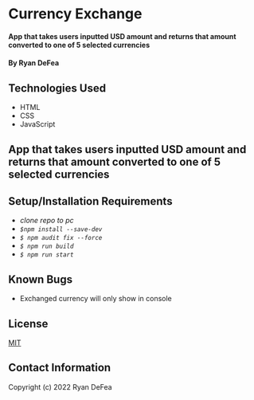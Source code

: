 # Currency Exchange

#### App that takes users inputted USD amount and returns that amount converted to one of 5 selected currencies

#### By Ryan DeFea

## Technologies Used

* HTML
* CSS
* JavaScript


## App that takes users inputted USD amount and returns that amount converted to one of 5 selected currencies

## Setup/Installation Requirements
* _clone repo to pc_
* _`$npm install --save-dev`_
* _`$ npm audit fix --force`_
* _`$ npm run build`_
* _`$ npm run start`_

## Known Bugs
* Exchanged currency will only show in console

## License
[MIT](https://www.mit.edu/~amini/LICENSE.md) 
## Contact Information
Copyright (c) 2022 Ryan DeFea 